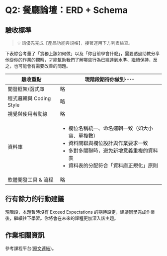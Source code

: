 # Q2: 餐廳論壇：ERD + Schema

## 驗收標準

> 💡  請優先完成【產品功能與規格】，接著運用下方列表檢查。

下表綜合考量了「實務上該如何做」以及「你目前學會什麼」，需要透過助教分享他從你的作業的觀察，才能幫助我們了解哪些行為已經達到水準、繼續保持，反之，也可能會有需要改善的問題。

<table>
  <thead>
    <tr>
      <th>驗收重點</td>
      <th>現階段期待你做到⋯⋯</td>
    </tr>
  </thead>
  <tbody>
    <tr>
      <td>開發框架/函式庫</td>
      <td>略</td>
    </tr>
    <tr>
      <td>程式邏輯與 Coding Style</td>
      <td>略</td>
    </tr>
      <tr>
      <td>視覺與使用者動線</td>
      <td>略</td>
    </tr>
    <tr>
      <td>資料庫</td>
      <td>
        <ul>
          <li>欄位名稱統一、命名邏輯一致（如大小寫、單複數）</li>
          <li>資料關聯與欄位設計與作業要求一致</li>
          <li>多對多關聯時，避免新增意義重複的資料表</li>
          <li>資料表的分配符合「資料庫正規化」原則</li>
        </ul>
      </td>
    </tr>
      <tr>
      <td>軟體開發工具 & 流程</td>
      <td>略</td>
    </tr>
  </tbody>
</table>

## 行有餘力的行動建議

現階段，本題暫時沒有 Exceed Expectations 的期待設定，建議同學完成作業後，繼續往下學習。你將會在未來的課程更加深入該主題。

## 作業相關資訊

參考課程平台([原文連結](https://lighthouse.alphacamp.co/courses/118/assignments/3556))。
